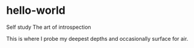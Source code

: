 # hello-world
Self study
The art of introspection

This is where I probe my deepest depths and occasionally surface for air.
